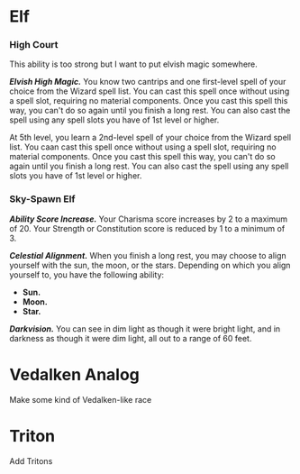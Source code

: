 # Elf

### High Court

This ability is too strong but I want to put elvish magic somewhere.

***Elvish High Magic.*** You know two cantrips and one first-level spell of your choice from the Wizard spell list. You can cast this spell once without using a spell slot, requiring no material components. Once you cast this spell this way, you can't do so again until you finish a long rest. You can also cast the spell using any spell slots you have of 1st level or higher.

At 5th level, you learn a 2nd-level spell of your choice from the Wizard spell list. You caan cast this spell once without using a spell slot, requiring no material components. Once you cast this spell this way, you can't do so again until you finish a long rest. You can also cast the spell using any spell slots you have of 1st level or higher.

### Sky-Spawn Elf

***Ability Score Increase.*** Your Charisma score increases by 2 to a maximum of 20. Your Strength or Constitution score is reduced by 1 to a minimum of 3.

***Celestial Alignment.*** When you finish a long rest, you may choose to align yourself with the sun, the moon, or the stars. Depending on which you align yourself to, you have the following ability:

- **Sun.** 
- **Moon.** 
- **Star.** 

***Darkvision.*** You can see in dim light as though it were bright light, and in darkness as though it were dim light, all out to a range of 60 feet.

# Vedalken Analog

Make some kind of Vedalken-like race

# Triton

Add Tritons